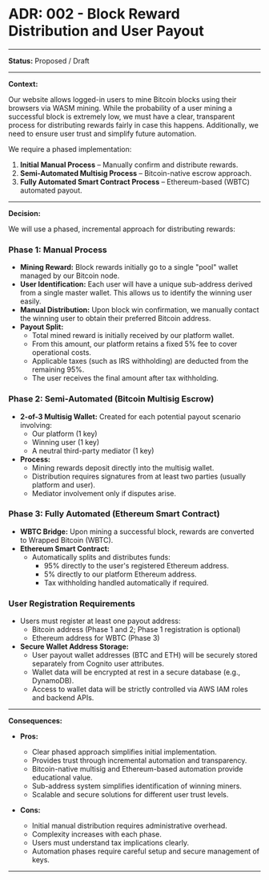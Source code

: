 # ADR: 002 - Block Reward Distribution and User Payout

---

**Status:** Proposed / Draft

---

**Context:**

Our website allows logged-in users to mine Bitcoin blocks using their browsers via WASM mining. While the probability of a user mining a successful block is extremely low, we must have a clear, transparent process for distributing rewards fairly in case this happens. Additionally, we need to ensure user trust and simplify future automation.

We require a phased implementation:

1. **Initial Manual Process** – Manually confirm and distribute rewards.
2. **Semi-Automated Multisig Process** – Bitcoin-native escrow approach.
3. **Fully Automated Smart Contract Process** – Ethereum-based (WBTC) automated payout.

---

**Decision:**

We will use a phased, incremental approach for distributing rewards:

### Phase 1: Manual Process

- **Mining Reward:** Block rewards initially go to a single "pool" wallet managed by our Bitcoin node.
- **User Identification:** Each user will have a unique sub-address derived from a single master wallet. This allows us to identify the winning user easily.
- **Manual Distribution:** Upon block win confirmation, we manually contact the winning user to obtain their preferred Bitcoin address.
- **Payout Split:**
  - Total mined reward is initially received by our platform wallet.
  - From this amount, our platform retains a fixed 5% fee to cover operational costs.
  - Applicable taxes (such as IRS withholding) are deducted from the remaining 95%.
  - The user receives the final amount after tax withholding.

### Phase 2: Semi-Automated (Bitcoin Multisig Escrow)

- **2-of-3 Multisig Wallet:** Created for each potential payout scenario involving:
  - Our platform (1 key)
  - Winning user (1 key)
  - A neutral third-party mediator (1 key)
- **Process:**
  - Mining rewards deposit directly into the multisig wallet.
  - Distribution requires signatures from at least two parties (usually platform and user).
  - Mediator involvement only if disputes arise.

### Phase 3: Fully Automated (Ethereum Smart Contract)

- **WBTC Bridge:** Upon mining a successful block, rewards are converted to Wrapped Bitcoin (WBTC).
- **Ethereum Smart Contract:**
  - Automatically splits and distributes funds:
    - 95% directly to the user's registered Ethereum address.
    - 5% directly to our platform Ethereum address.
    - Tax withholding handled automatically if required.

### User Registration Requirements

- Users must register at least one payout address:
  - Bitcoin address (Phase 1 and 2; Phase 1 registration is optional)
  - Ethereum address for WBTC (Phase 3)
- **Secure Wallet Address Storage:**
  - User payout wallet addresses (BTC and ETH) will be securely stored separately from Cognito user attributes.
  - Wallet data will be encrypted at rest in a secure database (e.g., DynamoDB).
  - Access to wallet data will be strictly controlled via AWS IAM roles and backend APIs.

---

**Consequences:**

- **Pros:**
  - Clear phased approach simplifies initial implementation.
  - Provides trust through incremental automation and transparency.
  - Bitcoin-native multisig and Ethereum-based automation provide educational value.
  - Sub-address system simplifies identification of winning miners.
  - Scalable and secure solutions for different user trust levels.

- **Cons:**
  - Initial manual distribution requires administrative overhead.
  - Complexity increases with each phase.
  - Users must understand tax implications clearly.
  - Automation phases require careful setup and secure management of keys.

---
